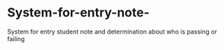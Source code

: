 # System-for-entry-note-
System for entry  student note and determination about who is passing or failing
